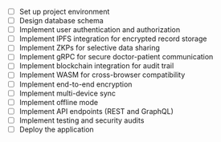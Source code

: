 - [ ] Set up project environment
- [ ] Design database schema
- [ ] Implement user authentication and authorization
- [ ] Implement IPFS integration for encrypted record storage
- [ ] Implement ZKPs for selective data sharing
- [ ] Implement gRPC for secure doctor-patient communication
- [ ] Implement blockchain integration for audit trail
- [ ] Implement WASM for cross-browser compatibility
- [ ] Implement end-to-end encryption
- [ ] Implement multi-device sync
- [ ] Implement offline mode
- [ ] Implement API endpoints (REST and GraphQL)
- [ ] Implement testing and security audits
- [ ] Deploy the application
